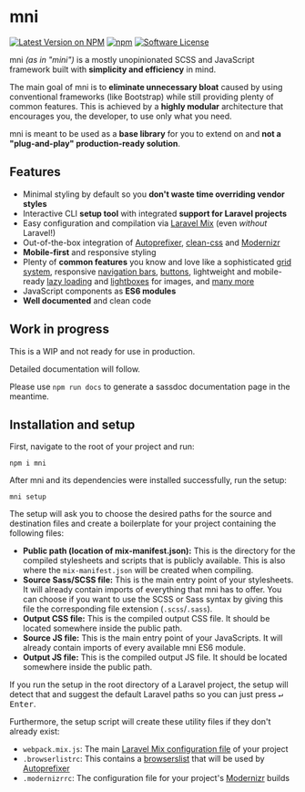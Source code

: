 # mni
[![Latest Version on NPM](https://img.shields.io/npm/v/mni.svg?style=flat-square)](https://npmjs.com/package/mni)
[![npm](https://img.shields.io/npm/dt/mni.svg?style=flat-square)](https://www.npmjs.com/package/mni)
[![Software License](https://img.shields.io/npm/l/mni.svg?style=flat-square)](LICENSE)

mni _(as in "mini")_ is a mostly unopinionated SCSS and JavaScript framework built with **simplicity and efficiency** in mind.

The main goal of mni is to **eliminate unnecessary bloat** caused by using conventional frameworks (like Bootstrap) while still providing plenty of common features. This is achieved by a **highly modular** architecture that encourages you, the developer, to use only what you need.

mni is meant to be used as a **base library** for you to extend on and **not a "plug-and-play" production-ready solution**.

## Features

* Minimal styling by default so you **don't waste time overriding vendor styles**
* Interactive CLI **setup tool** with integrated **support for Laravel projects**
* Easy configuration and compilation via [Laravel Mix](https://laravel-mix.com/) (even *without* Laravel!)
* Out-of-the-box integration of [Autoprefixer](https://github.com/postcss/autoprefixer), [clean-css](https://github.com/jakubpawlowicz/clean-css) and [Modernizr](https://modernizr.com/)
* **Mobile-first** and responsive styling
* Plenty of **common features** you know and love like a sophisticated [grid system](lib/scss/layout/_grid.scss), responsive [navigation bars](lib/scss/layout/_nav.scss), [buttons](lib/scss/components/_buttons.scss), lightweight and mobile-ready [lazy loading](lib/js/modules/lazy.js) and [lightboxes](lib/js/modules/lightbox.js) for images, and [many more](lib)
* JavaScript components as **ES6 modules**
* **Well documented** and clean code

## Work in progress

This is a WIP and not ready for use in production.

Detailed documentation will follow.

Please use ``npm run docs`` to generate a sassdoc documentation page in the meantime.

## Installation and setup

First, navigate to the root of your project and run:

```
npm i mni
```

After mni and its dependencies were installed successfully, run the setup:

```
mni setup
```

The setup will ask you to choose the desired paths for the source and destination files and create a boilerplate for your project containing the following files:

* **Public path (location of mix-manifest.json):** This is the directory for the compiled stylesheets and scripts that is publicly available. This is also where the ``mix-manifest.json`` will be created when compiling.
* **Source Sass/SCSS file:** This is the main entry point of your stylesheets. It will already contain imports of everything that mni has to offer. You can choose if you want to use the SCSS or Sass syntax by giving this file the corresponding file extension (``.scss``/``.sass``).
* **Output CSS file:** This is the compiled output CSS file. It should be located somewhere inside the public path.
* **Source JS file:** This is the main entry point of your JavaScripts. It will already contain imports of every available mni ES6 module.
* **Output JS file:** This is the compiled output JS file. It should be located somewhere inside the public path.

If you run the setup in the root directory of a Laravel project, the setup will detect that and suggest the default Laravel paths so you can just press <kbd>↵ Enter</kbd>.

Furthermore, the setup script will create these utility files if they don't already exist:

* ``webpack.mix.js``: The main [Laravel Mix configuration file](https://laravel-mix.com/docs/5.0/basic-example) of your project
* ``.browserlistrc``: This contains a [browserslist](https://github.com/browserslist/browserslist) that will be used by [Autoprefixer](https://github.com/postcss/autoprefixer)
* ``.modernizrrc``: The configuration file for your project's [Modernizr](https://github.com/Modernizr/Modernizr) builds